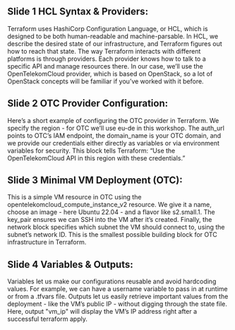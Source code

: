 ## Slide 1 HCL Syntax & Providers:
Terraform uses HashiCorp Configuration Language, or HCL, which is designed to be both human-readable and machine-parsable.
In HCL, we describe the desired state of our infrastructure, and Terraform figures out how to reach that state.
The way Terraform interacts with different platforms is through providers. Each provider knows how to talk to a specific API and manage resources there.
In our case, we’ll use the OpenTelekomCloud provider, which is based on OpenStack, so a lot of OpenStack concepts will be familiar if you’ve worked with it before.

## Slide 2 OTC Provider Configuration:
Here’s a short example of configuring the OTC provider in Terraform.
We specify the region - for OTC we’ll use eu-de in this workshop.
The auth_url points to OTC’s IAM endpoint, the domain_name is your OTC domain, and we provide our credentials either directly as variables or via environment variables for security.
This block tells Terraform: “Use the OpenTelekomCloud API in this region with these credentials.”

## Slide 3 Minimal VM Deployment (OTC):
This is a simple VM resource in OTC using the opentelekomcloud_compute_instance_v2 resource.
We give it a name, choose an image - here Ubuntu 22.04 - and a flavor like s2.small.1.
The key_pair ensures we can SSH into the VM after it’s created.
Finally, the network block specifies which subnet the VM should connect to, using the subnet’s network ID.
This is the smallest possible building block for OTC infrastructure in Terraform.

## Slide 4 Variables & Outputs:
Variables let us make our configurations reusable and avoid hardcoding values.
For example, we can have a username variable to pass in at runtime or from a .tfvars file.
Outputs let us easily retrieve important values from the deployment - like the VM’s public IP - without digging through the state file.
Here, output "vm_ip" will display the VM’s IP address right after a successful terraform apply.